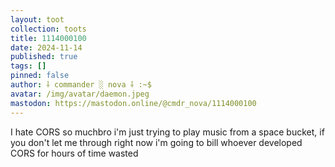 ```yaml
---
layout: toot
collection: toots
title: 1114000100
date: 2024-11-14
published: true
tags: []
pinned: false
author: ⸸ commander ░ nova ⸸ :~$
avatar: /img/avatar/daemon.jpeg
mastodon: https://mastodon.online/@cmdr_nova/1114000100
---
```


I hate CORS so muchbro i'm just trying to play music from a space bucket, if you don't let me through right now i'm going to bill whoever developed CORS for hours of time wasted
